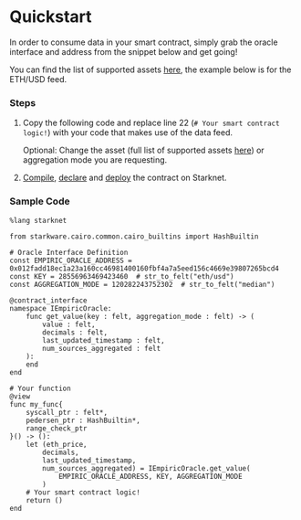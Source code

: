 # Quickstart

In order to consume data in your smart contract, simply grab the oracle interface and address from the snippet below and get going!

You can find the list of supported assets [here](using-empiric/supported-assets.md), the example below is for the ETH/USD feed.

### Steps

1.  Copy the following code and replace line 22 (`# Your smart contract logic!`) with your code that makes use of the data feed.

    Optional: Change the asset (full list of supported assets [here](using-empiric/supported-assets.md)) or aggregation mode you are requesting.
2. [Compile](https://starknet.io/docs/hello\_starknet/intro.html#compile-the-contract), [declare](https://starknet.io/docs/hello\_starknet/intro.html#declare-the-contract-on-the-starknet-testnet) and [deploy](https://starknet.io/docs/hello\_starknet/intro.html#deploy-the-contract-on-the-starknet-testnet) the contract on Starknet.

### Sample Code

```
%lang starknet

from starkware.cairo.common.cairo_builtins import HashBuiltin

# Oracle Interface Definition
const EMPIRIC_ORACLE_ADDRESS = 0x012fadd18ec1a23a160cc46981400160fbf4a7a5eed156c4669e39807265bcd4
const KEY = 28556963469423460  # str_to_felt("eth/usd")
const AGGREGATION_MODE = 120282243752302  # str_to_felt("median")

@contract_interface
namespace IEmpiricOracle:
    func get_value(key : felt, aggregation_mode : felt) -> (
        value : felt,
        decimals : felt,
        last_updated_timestamp : felt,
        num_sources_aggregated : felt
    ):
    end
end

# Your function
@view
func my_func{
    syscall_ptr : felt*,
    pedersen_ptr : HashBuiltin*,
    range_check_ptr
}() -> ():
    let (eth_price,
        decimals,
        last_updated_timestamp,
        num_sources_aggregated) = IEmpiricOracle.get_value(
            EMPIRIC_ORACLE_ADDRESS, KEY, AGGREGATION_MODE
        )
    # Your smart contract logic!
    return ()
end
```

